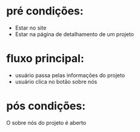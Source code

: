 # pré condições:
- Estar no site
- Estar na página de detalhamento de um projeto

# fluxo principal:
- usuário passa pelas informações do projeto
- usuário clica no botão sobre nós

# pós condições:
O sobre nós do projeto é aberto
